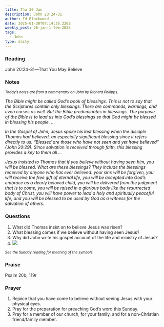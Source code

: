 ```yaml
---
title: Thu 30 Jan
description: John 20:24-31
author: Ed Blackwood
date: 2025-01-30T07:14:35.226Z
weekly_post: 26-jan-1-feb-2025
tags:
  - John
type: daily
---
```

### Reading

John 20:24-31—That You May Believe

### Notes

<div><small><i>Today’s notes are from a commentary on John by Richard Philipps.</i></small></div>

*The Bible might be called God’s book of blessings. This is not to say that the Scriptures contain only blessings. There are commands, warnings, and even curses as well. But the Bible predominates in blessings. The purpose of the Bible is to lead us into God’s blessings so that God might be blessed in blessing his people. …*

*In the Gospel of John, Jesus spoke his last blessing when the disciple Thomas had believed, an especially significant blessing since it refers directly to us: “Blessed are those who have not seen and yet have believed” (John 20:29). Since salvation is received through faith, this blessing provides a key to them all …*

*Jesus insisted to Thomas that if you believe without having seen him, you will be blessed. What are these blessings? They include the blessings received by anyone who has ever believed: your sins will be forgiven, you will receive the free gift of eternal life, you will be accepted into God’s embrace as a dearly beloved child, you will be delivered from the judgment that is to come, you will be raised in a glorious body like the resurrected body of Christ, you will have power to lead a holy and spiritually peaceful life, and you will be blessed to be used by God as a witness for the salvation of others*.

### Questions

1. What did Thomas insist on to believe Jesus was risen?
2. What blessing comes if we believe without having seen Jesus?
3. Why did John write his gospel account of the life and ministry of Jesus?
4. ![](/static/img/family_worship_study_ed-swedish_questions.png)

<div><small><i>See the Sunday reading for meaning of the symbols.</i></small></div>

### Praise

P﻿salm 20b, 119r

### Prayer

1. Rejoice that you have come to believe without seeing Jesus with your physical eyes.
2. Pray for the preparation for preaching God’s word this Sunday.
3. Pray for a member of our church, for your family, and for a non-Christian friend/family member.